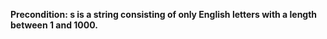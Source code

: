 **Precondition: s is a string consisting of only English letters with a length between 1 and 1000.**